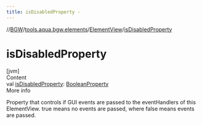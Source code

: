 ```yaml
---
title: isDisabledProperty -
---
```

//[BGW](../../../index.md)/[tools.aqua.bgw.elements](../index.md)/[ElementView](index.md)/[isDisabledProperty](is-disabled-property.md)



# isDisabledProperty  
[jvm]  
Content  
val [isDisabledProperty](is-disabled-property.md): [BooleanProperty](../../tools.aqua.bgw.observable/-boolean-property/index.md)  
More info  


Property that controls if GUI events are passed to the eventHandlers of this ElementView. true means no events are passed, where false means events are passed.

  



